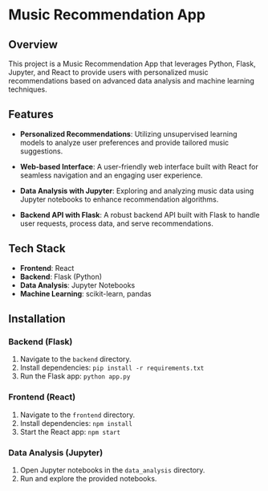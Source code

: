 # Music Recommendation App

## Overview

This project is a Music Recommendation App that leverages Python, Flask, Jupyter, and React to provide users with personalized music recommendations based on advanced data analysis and machine learning techniques.

## Features

- **Personalized Recommendations**: Utilizing unsupervised learning models to analyze user preferences and provide tailored music suggestions.

- **Web-based Interface**: A user-friendly web interface built with React for seamless navigation and an engaging user experience.

- **Data Analysis with Jupyter**: Exploring and analyzing music data using Jupyter notebooks to enhance recommendation algorithms.

- **Backend API with Flask**: A robust backend API built with Flask to handle user requests, process data, and serve recommendations.

## Tech Stack

- **Frontend**: React
- **Backend**: Flask (Python)
- **Data Analysis**: Jupyter Notebooks
- **Machine Learning**: scikit-learn, pandas

## Installation

### Backend (Flask)

1. Navigate to the `backend` directory.
2. Install dependencies: `pip install -r requirements.txt`
3. Run the Flask app: `python app.py`

### Frontend (React)

1. Navigate to the `frontend` directory.
2. Install dependencies: `npm install`
3. Start the React app: `npm start`

### Data Analysis (Jupyter)

1. Open Jupyter notebooks in the `data_analysis` directory.
2. Run and explore the provided notebooks.
